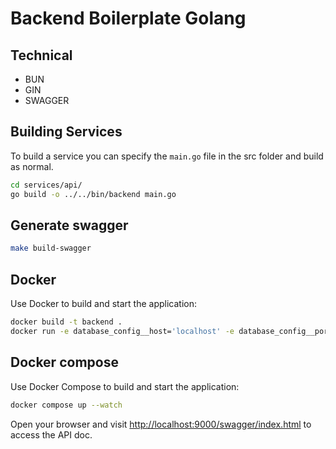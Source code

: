 # Backend Boilerplate Golang

## Technical

- BUN
- GIN
- SWAGGER

## Building Services

To build a service you can specify the `main.go` file in the src folder and build as normal.

```bash
cd services/api/
go build -o ../../bin/backend main.go 
```

## Generate swagger

```bash
make build-swagger
```

## Docker
Use Docker to build and start the application:
```bash
docker build -t backend .
docker run -e database_config__host='localhost' -e database_config__port='3306' -e database_config__username='mysql' -e database_config__password='1' -e database_config__database='test' -p 9000:9000 backend
```

## Docker compose
Use Docker Compose to build and start the application:
```bash
docker compose up --watch
```

Open your browser and visit [http://localhost:9000/swagger/index.html](http://localhost:9000/swagger/index.html) to
access the API doc.
